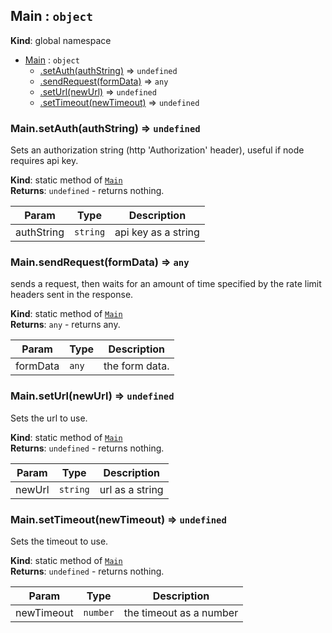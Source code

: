 <a name="Main"></a>

## Main : <code>object</code>
**Kind**: global namespace  

* [Main](#Main) : <code>object</code>
    * [.setAuth(authString)](#Main.setAuth) ⇒ <code>undefined</code>
    * [.sendRequest(formData)](#Main.sendRequest) ⇒ <code>any</code>
    * [.setUrl(newUrl)](#Main.setUrl) ⇒ <code>undefined</code>
    * [.setTimeout(newTimeout)](#Main.setTimeout) ⇒ <code>undefined</code>

<a name="Main.setAuth"></a>

### Main.setAuth(authString) ⇒ <code>undefined</code>
Sets an authorization string (http 'Authorization' header), useful if node requires api key.

**Kind**: static method of [<code>Main</code>](#Main)  
**Returns**: <code>undefined</code> - returns nothing.  

| Param | Type | Description |
| --- | --- | --- |
| authString | <code>string</code> | api key as a string |

<a name="Main.sendRequest"></a>

### Main.sendRequest(formData) ⇒ <code>any</code>
sends a request, then waits for an amount of time specified by the rate limit headers sent in the response.

**Kind**: static method of [<code>Main</code>](#Main)  
**Returns**: <code>any</code> - returns any.  

| Param | Type | Description |
| --- | --- | --- |
| formData | <code>any</code> | the form data. |

<a name="Main.setUrl"></a>

### Main.setUrl(newUrl) ⇒ <code>undefined</code>
Sets the url to use.

**Kind**: static method of [<code>Main</code>](#Main)  
**Returns**: <code>undefined</code> - returns nothing.  

| Param | Type | Description |
| --- | --- | --- |
| newUrl | <code>string</code> | url as a string |

<a name="Main.setTimeout"></a>

### Main.setTimeout(newTimeout) ⇒ <code>undefined</code>
Sets the timeout to use.

**Kind**: static method of [<code>Main</code>](#Main)  
**Returns**: <code>undefined</code> - returns nothing.  

| Param | Type | Description |
| --- | --- | --- |
| newTimeout | <code>number</code> | the timeout as a number |

